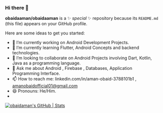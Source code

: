 ### Hi there 👋


**obaidaaman/obaidaaman** is a ✨ _special_ ✨ repository because its `README.md` (this file) appears on your GitHub profile.

Here are some ideas to get you started:

- 🔭 I’m currently working on Android Development Projects.
- 🌱 I’m currently learning Flutter, Android Concepts and backend technologies.
- 👯 I’m looking to collaborate on Android Projects involving Dart, Kotlin, Java as a programming language.
- 💬 Ask me about  Android , Firebase , Databases, Application Programming Interface.
- 📫 How to reach me: linkedin.com/in/aman-obaid-3788101b1 , amanobaidofficial01@gmail.com
- 😄 Pronouns: He/Him.
-  

[![obaidaman's GitHub | Stats](https://stats.quine.sh/obaidaman/github?theme=light)](https://quine.sh)
